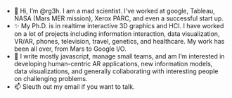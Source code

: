 - 👋 Hi, I’m @rg3h. I am a mad scientist. I've worked at google, Tableau, NASA (Mars MER mission), Xerox PARC, and even a successful start up.
- ✨ My Ph.D. is in realtime interactive 3D graphics and HCI. I have worked on a lot of projects including information interaction, data visualization, VR/AR, phones, television, travel, genetics, and healthcare. My work has been all over, from Mars to Google I/O. 
- 👀 I write mostly javascript, manage small teams, and am I’m interested in developing human-centric AR applications, new information models, data visualizations, and generally collaborating with interesting people on challenging problems.
- 📫 Sleuth out my email if you want to talk.

<!---
rg3h/rg3h is a ✨ special ✨ repository because its `README.md` (this file) appears on your GitHub profile.
You can click the Preview link to take a look at your changes.
--->
